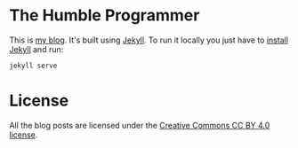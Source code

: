 # The Humble Programmer

This is [my blog](https://thehumbleprogrammer.com). It's built using [Jekyll](https://jekyllrb.com/). To run it locally you just have to [install Jekyll](https://jekyllrb.com/docs/installation/) and run:

    jekyll serve

# License

All the blog posts are licensed under the [Creative Commons CC BY 4.0 license](https://creativecommons.org/licenses/by/4.0/).
